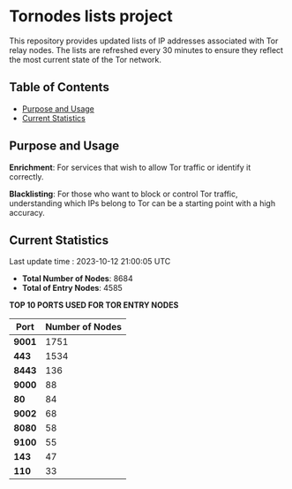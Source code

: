 # Tornodes lists project

This repository provides updated lists of IP addresses associated with Tor relay nodes. The lists are refreshed every 30 minutes to ensure they reflect the most current state of the Tor network.

## Table of Contents

- [Purpose and Usage](#purpose-and-usage)
- [Current Statistics](#current-statistics)


## Purpose and Usage

**Enrichment**: For services that wish to allow Tor traffic or identify it correctly.

**Blacklisting**: For those who want to block or control Tor traffic, understanding which IPs belong to Tor can be a starting point with a high accuracy.

## Current Statistics

Last update time : 2023-10-12 21:00:05 UTC

- **Total Number of Nodes**: 8684
- **Total of Entry Nodes**: 4585

**TOP 10 PORTS USED FOR TOR ENTRY NODES**

| **Port** | **Number of Nodes** |
|------|-----------------|
| **9001**   | 1751  |
| **443**   | 1534  |
| **8443**   | 136  |
| **9000**   | 88  |
| **80**   | 84  |
| **9002**   | 68  |
| **8080**   | 58  |
| **9100**   | 55  |
| **143**   | 47  |
| **110**   | 33  |

